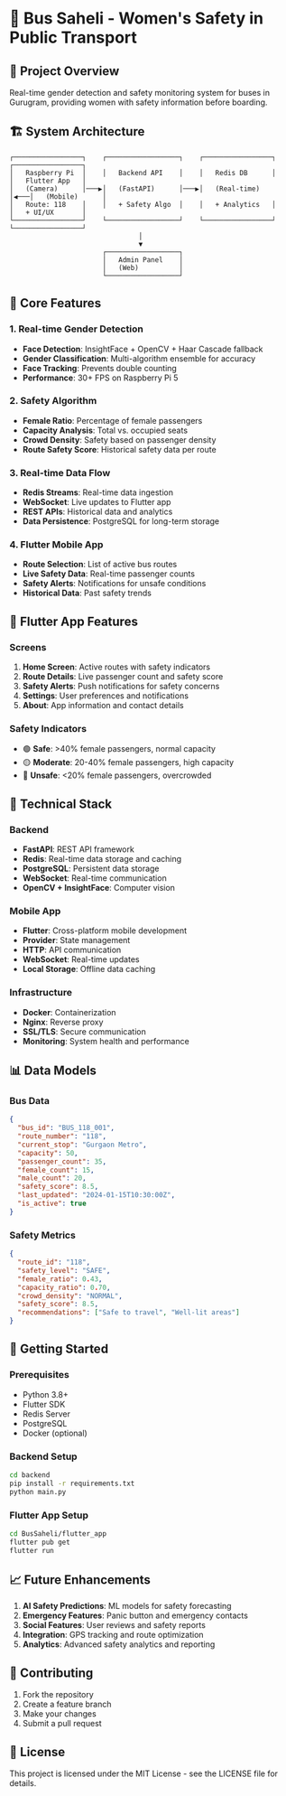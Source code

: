 # 🚌 Bus Saheli - Women's Safety in Public Transport

## 🎯 Project Overview
Real-time gender detection and safety monitoring system for buses in Gurugram, providing women with safety information before boarding.

## 🏗️ System Architecture

```
┌─────────────────┐    ┌──────────────────┐    ┌─────────────────┐    ┌─────────────────┐
│   Raspberry Pi  │    │   Backend API    │    │   Redis DB      │    │   Flutter App   │
│   (Camera)      │───▶│   (FastAPI)      │───▶│   (Real-time)   │◀───│   (Mobile)      │
│   Route: 118    │    │   + Safety Algo  │    │   + Analytics   │    │   + UI/UX       │
└─────────────────┘    └──────────────────┘    └─────────────────┘    └─────────────────┘
                                │
                                ▼
                       ┌──────────────────┐
                       │   Admin Panel    │
                       │   (Web)          │
                       └──────────────────┘
```

## 🚀 Core Features

### 1. Real-time Gender Detection
- **Face Detection**: InsightFace + OpenCV + Haar Cascade fallback
- **Gender Classification**: Multi-algorithm ensemble for accuracy
- **Face Tracking**: Prevents double counting
- **Performance**: 30+ FPS on Raspberry Pi 5

### 2. Safety Algorithm
- **Female Ratio**: Percentage of female passengers
- **Capacity Analysis**: Total vs. occupied seats
- **Crowd Density**: Safety based on passenger density
- **Route Safety Score**: Historical safety data per route

### 3. Real-time Data Flow
- **Redis Streams**: Real-time data ingestion
- **WebSocket**: Live updates to Flutter app
- **REST APIs**: Historical data and analytics
- **Data Persistence**: PostgreSQL for long-term storage

### 4. Flutter Mobile App
- **Route Selection**: List of active bus routes
- **Live Safety Data**: Real-time passenger counts
- **Safety Alerts**: Notifications for unsafe conditions
- **Historical Data**: Past safety trends

## 📱 Flutter App Features

### Screens
1. **Home Screen**: Active routes with safety indicators
2. **Route Details**: Live passenger count and safety score
3. **Safety Alerts**: Push notifications for safety concerns
4. **Settings**: User preferences and notifications
5. **About**: App information and contact details

### Safety Indicators
- 🟢 **Safe**: >40% female passengers, normal capacity
- 🟡 **Moderate**: 20-40% female passengers, high capacity
- 🔴 **Unsafe**: <20% female passengers, overcrowded

## 🔧 Technical Stack

### Backend
- **FastAPI**: REST API framework
- **Redis**: Real-time data storage and caching
- **PostgreSQL**: Persistent data storage
- **WebSocket**: Real-time communication
- **OpenCV + InsightFace**: Computer vision

### Mobile App
- **Flutter**: Cross-platform mobile development
- **Provider**: State management
- **HTTP**: API communication
- **WebSocket**: Real-time updates
- **Local Storage**: Offline data caching

### Infrastructure
- **Docker**: Containerization
- **Nginx**: Reverse proxy
- **SSL/TLS**: Secure communication
- **Monitoring**: System health and performance

## 📊 Data Models

### Bus Data
```json
{
  "bus_id": "BUS_118_001",
  "route_number": "118",
  "current_stop": "Gurgaon Metro",
  "capacity": 50,
  "passenger_count": 35,
  "female_count": 15,
  "male_count": 20,
  "safety_score": 8.5,
  "last_updated": "2024-01-15T10:30:00Z",
  "is_active": true
}
```

### Safety Metrics
```json
{
  "route_id": "118",
  "safety_level": "SAFE",
  "female_ratio": 0.43,
  "capacity_ratio": 0.70,
  "crowd_density": "NORMAL",
  "safety_score": 8.5,
  "recommendations": ["Safe to travel", "Well-lit areas"]
}
```

## 🚀 Getting Started

### Prerequisites
- Python 3.8+
- Flutter SDK
- Redis Server
- PostgreSQL
- Docker (optional)

### Backend Setup
```bash
cd backend
pip install -r requirements.txt
python main.py
```

### Flutter App Setup
```bash
cd BusSaheli/flutter_app
flutter pub get
flutter run
```

## 📈 Future Enhancements

1. **AI Safety Predictions**: ML models for safety forecasting
2. **Emergency Features**: Panic button and emergency contacts
3. **Social Features**: User reviews and safety reports
4. **Integration**: GPS tracking and route optimization
5. **Analytics**: Advanced safety analytics and reporting

## 🤝 Contributing

1. Fork the repository
2. Create a feature branch
3. Make your changes
4. Submit a pull request

## 📄 License

This project is licensed under the MIT License - see the LICENSE file for details.
